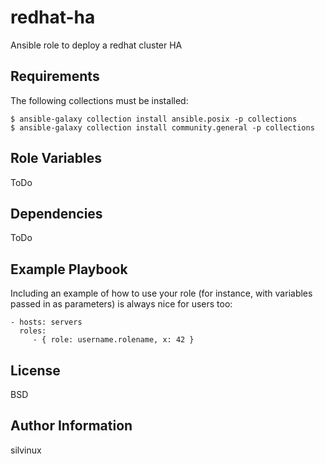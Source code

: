 redhat-ha
=========

Ansible role to deploy a redhat cluster HA

Requirements
------------

The following collections must be installed:

```
$ ansible-galaxy collection install ansible.posix -p collections
$ ansible-galaxy collection install community.general -p collections
```

Role Variables
--------------

ToDo

Dependencies
------------

ToDo

Example Playbook
----------------

Including an example of how to use your role (for instance, with variables passed in as parameters) is always nice for users too:

    - hosts: servers
      roles:
         - { role: username.rolename, x: 42 }

License
-------

BSD

Author Information
------------------

silvinux
